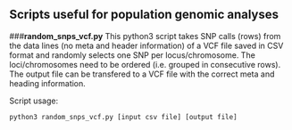 ## Scripts useful for population genomic analyses

###**random_snps_vcf.py**
This python3 script takes SNP calls (rows) from the data lines (no meta and header information) of a VCF file saved in CSV format and randomly selects one SNP per locus/chromosome. The loci/chromosomes need to be ordered (i.e. grouped in consecutive rows). The output file can be transfered to a VCF file with the correct meta and heading information.

Script usage:
```
python3 random_snps_vcf.py [input csv file] [output file]
```

